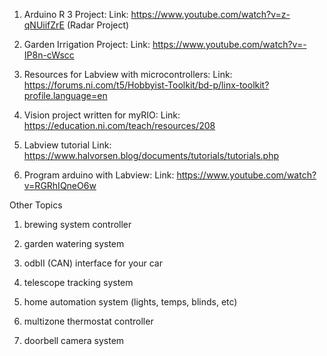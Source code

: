 1. Arduino R 3 Project:
  Link: https://www.youtube.com/watch?v=z-qNUiifZrE (Radar Project)

2. Garden Irrigation Project:
  Link: https://www.youtube.com/watch?v=-IP8n-cWscc

3. Resources for Labview with microcontrollers:
  Link: https://forums.ni.com/t5/Hobbyist-Toolkit/bd-p/linx-toolkit?profile.language=en

4. Vision project written for myRIO: 
  Link: https://education.ni.com/teach/resources/208

5. Labview tutorial 
   Link: https://www.halvorsen.blog/documents/tutorials/tutorials.php

6. Program arduino with Labview:
   Link: https://www.youtube.com/watch?v=RGRhIQneO6w


Other Topics
  1. brewing system controller

  2. garden watering system

  3. odbII (CAN) interface for your car

  4. telescope tracking system

  5. home automation system (lights, temps, blinds, etc)

  6. multizone thermostat controller

  7. doorbell camera system
